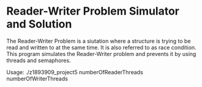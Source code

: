 # Reader-Writer Problem Simulator and Solution

The Reader-Writer Problem is a siutation where a structure is trying to be read and written to at the same time. It is also referred to as race condition. </br>
This program simulates the Reader-Writer problem and prevents it by using threads and semaphores. </br>

Usage: ./z1893909_project5 numberOfReaderThreads numberOfWriterThreads
